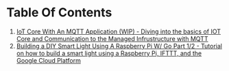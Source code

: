 # Table Of Contents

1. [IoT Core With An MQTT Application (WIP) - Diving into the basics of IOT Core and Communication to the Managed Infrustructure with MQTT](https://medium.com/p/fb5e97fbd394)
2. [Building a DIY Smart Light Using A Raspberry Pi W/ Go Part 1/2 - Tutorial on how to build a smart light using a Raspberry Pi, IFTTT, and the Google Cloud Platform](https://medium.com/@kevinlutzer9/building-a-diy-smart-light-using-a-raspberry-pi-w-go-part-1-2-501efadcd36a)